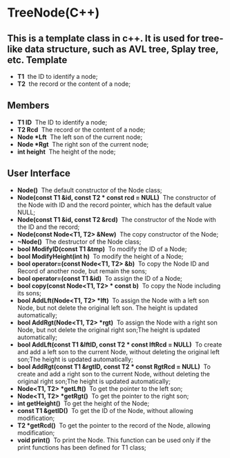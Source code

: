 TreeNode(C++)
================
This is a template class in c++. It is used for tree-like data structure, such as AVL tree, Splay tree, etc. 
Template
----------------
- **T1** &#160;the ID to identify a node;
- **T2** &#160;the record or the content of a node;

Members
----------------
- **T1 ID** &#160;The ID to identify a node;
- **T2 Rcd** &#160;The record or the content of a node;
- **Node \*Lft** &#160;The left son of the current node;
- **Node \*Rgt** &#160;The right son of the current node;
- **int height** &#160;The height of the node;

User Interface
----------------
- **Node()** &#160;The default constructor of the Node class;
- **Node(const T1 &id, const T2 \* const rcd = NULL)** &#160;The constructor of the Node with ID and the record pointer, which has the default value NULL;
- **Node(const T1 &id, const T2 &rcd)** &#160;The constructor of the Node with the ID and the record;
- **Node(const Node<T1, T2> &New)** &#160;The copy constructor of the Node;
- **~Node()** &#160;The destructor of the Node class;
- **bool ModifyID(const T1 &tmp)** &#160;To modify the ID of a Node;
- **bool ModifyHeight(int h)** &#160;To modify the height of a Node;
- **bool operator=(const Node<T1, T2> &b)** &#160;To copy the Node ID and Record of another node, but remain the sons;
- **bool operator=(const T1 &id)** &#160;To assign the ID of a Node;
- **bool copy(const Node<T1, T2> \* const b)** &#160;To copy the Node including its sons;
- **bool AddLft(Node<T1, T2> \*lft)** &#160;To assign the Node with a left son Node, but not delete the original left son. The height is updated automatically;
- **bool AddRgt(Node<T1, T2> \*rgt)** &#160;To assign the Node with a right son Node, but not delete the original right son;The height is updated automatically;
- **bool AddLft(const T1 &lftID, const T2 \* const lftRcd = NULL)** &#160;To create and add a left son to the current Node, without deleting the original left son;The height is updated automatically;
- **bool AddRgt(const T1 &rgtID, const T2 \* const RgtRcd = NULL)** &#160;To create and add a right son to the current Node, without deleting the original right son;The height is updated automatically;
- **Node<T1, T2> \*getLft()** &#160;To get the pointer to the left son;
- **Node<T1, T2> \*getRgt()** &#160;To get the pointer to the right son;
- **int getHeight()** &#160;To get the height of the Node;
- **const T1 &getID()** &#160;To get the ID of the Node, without allowing modification;
- **T2 \*getRcd()** &#160;To get the pointer to the record of the Node, allowing modification; 
- **void print()** &#160;To print the Node. This function can be used only if the print functions has been defined for T1 class;
